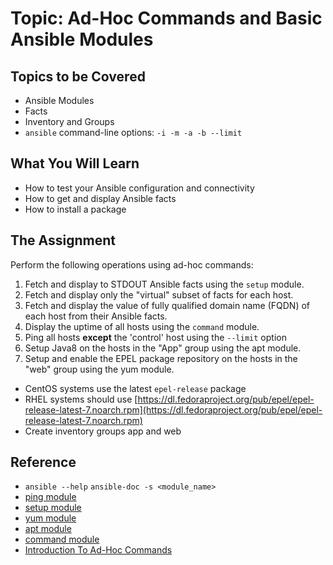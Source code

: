 # Topic: Ad-Hoc Commands and Basic Ansible Modules

## Topics to be Covered

* Ansible Modules
* Facts
* Inventory and Groups
* `ansible` command-line options: `-i -m -a -b --limit`

## What You Will Learn

* How to test your Ansible configuration and connectivity
* How to get and display Ansible facts
* How to install a package

## The Assignment

Perform the following operations using ad-hoc commands:

1. Fetch and display to STDOUT Ansible facts using the `setup` module.
1. Fetch and display only the "virtual" subset of facts for each host.
1. Fetch and display the value of fully qualified domain name (FQDN) of each host from their Ansible facts.
1. Display the uptime of all hosts using the `command` module.
1. Ping all hosts **except** the 'control' host using the `--limit` option
1. Setup Java8 on the hosts in the "App" group using the apt module.
1. Setup and enable the EPEL package repository on the hosts in the "web" group using the yum module.
  * CentOS systems use the latest `epel-release` package
  * RHEL systems should use [https://dl.fedoraproject.org/pub/epel/epel-release-latest-7.noarch.rpm](https://dl.fedoraproject.org/pub/epel/epel-release-latest-7.noarch.rpm)
  * Create inventory groups app and web
## Reference

* `ansible --help` `ansible-doc -s <module_name>`
* [ping module](http://docs.ansible.com/ansible/ping_module.html)
* [setup module](http://docs.ansible.com/ansible/setup_module.html)
* [yum module](http://docs.ansible.com/ansible/yum_module.html)
* [apt module](http://docs.ansible.com/ansible/apt_module.html)
* [command module](http://docs.ansible.com/ansible/command_module.html)
* [Introduction To Ad-Hoc Commands](http://docs.ansible.com/ansible/intro_adhoc.html)
